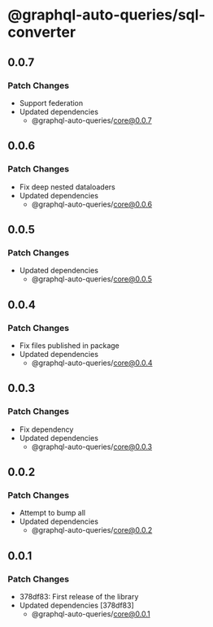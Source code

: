 # @graphql-auto-queries/sql-converter

## 0.0.7

### Patch Changes

- Support federation
- Updated dependencies
  - @graphql-auto-queries/core@0.0.7

## 0.0.6

### Patch Changes

- Fix deep nested dataloaders
- Updated dependencies
  - @graphql-auto-queries/core@0.0.6

## 0.0.5

### Patch Changes

- Updated dependencies
  - @graphql-auto-queries/core@0.0.5

## 0.0.4

### Patch Changes

- Fix files published in package
- Updated dependencies
  - @graphql-auto-queries/core@0.0.4

## 0.0.3

### Patch Changes

- Fix dependency
- Updated dependencies
  - @graphql-auto-queries/core@0.0.3

## 0.0.2

### Patch Changes

- Attempt to bump all
- Updated dependencies
  - @graphql-auto-queries/core@0.0.2

## 0.0.1

### Patch Changes

- 378df83: First release of the library
- Updated dependencies [378df83]
  - @graphql-auto-queries/core@0.0.1
